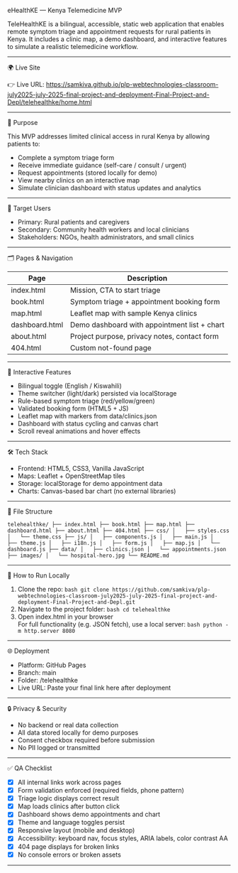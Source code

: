 
eHealthKE — Kenya Telemedicine MVP

TeleHealthKE is a bilingual, accessible, static web application that enables remote symptom triage and appointment requests for rural patients in Kenya. It includes a clinic map, a demo dashboard, and interactive features to simulate a realistic telemedicine workflow.

---

🌍 Live Site

👉 Live URL: https://samkiva.github.io/plp-webtechnologies-classroom-july2025-july-2025-final-project-and-deployment-Final-Project-and-Depl/telehealthke/home.html

---

🎯 Purpose

This MVP addresses limited clinical access in rural Kenya by allowing patients to:
- Complete a symptom triage form
- Receive immediate guidance (self-care / consult / urgent)
- Request appointments (stored locally for demo)
- View nearby clinics on an interactive map
- Simulate clinician dashboard with status updates and analytics

---

👥 Target Users

- Primary: Rural patients and caregivers
- Secondary: Community health workers and local clinicians
- Stakeholders: NGOs, health administrators, and small clinics

---

🗂️ Pages & Navigation

| Page         | Description                                      |
|--------------|--------------------------------------------------|
| index.html | Mission, CTA to start triage                     |
| book.html  | Symptom triage + appointment booking form        |
| map.html   | Leaflet map with sample Kenya clinics            |
| dashboard.html | Demo dashboard with appointment list + chart |
| about.html | Project purpose, privacy notes, contact form     |
| 404.html   | Custom not-found page                            |

---

🧪 Interactive Features

- Bilingual toggle (English / Kiswahili)
- Theme switcher (light/dark) persisted via localStorage
- Rule-based symptom triage (red/yellow/green)
- Validated booking form (HTML5 + JS)
- Leaflet map with markers from data/clinics.json
- Dashboard with status cycling and canvas chart
- Scroll reveal animations and hover effects

---

🛠️ Tech Stack

- Frontend: HTML5, CSS3, Vanilla JavaScript
- Maps: Leaflet + OpenStreetMap tiles
- Storage: localStorage for demo appointment data
- Charts: Canvas-based bar chart (no external libraries)

---

📁 File Structure

`
telehealthke/
├── index.html
├── book.html
├── map.html
├── dashboard.html
├── about.html
├── 404.html
├── css/
│   ├── styles.css
│   └── theme.css
├── js/
│   ├── components.js
│   ├── main.js
│   ├── theme.js
│   ├── i18n.js
│   ├── form.js
│   ├── map.js
│   └── dashboard.js
├── data/
│   ├── clinics.json
│   └── appointments.json
├── images/
│   └── hospital-hero.jpg
└── README.md
`

---

🚀 How to Run Locally

1. Clone the repo:
   `bash
   git clone https://github.com/samkiva/plp-webtechnologies-classroom-july2025-july-2025-final-project-and-deployment-Final-Project-and-Depl.git
   `
2. Navigate to the project folder:
   `bash
   cd telehealthke
   `
3. Open index.html in your browser  
   For full functionality (e.g. JSON fetch), use a local server:
   `bash
   python -m http.server 8080
   `

---

🌐 Deployment

- Platform: GitHub Pages
- Branch: main
- Folder: /telehealthke
- Live URL: Paste your final link here after deployment

---

🔒 Privacy & Security

- No backend or real data collection
- All data stored locally for demo purposes
- Consent checkbox required before submission
- No PII logged or transmitted

---

✅ QA Checklist

- [x] All internal links work across pages
- [x] Form validation enforced (required fields, phone pattern)
- [x] Triage logic displays correct result
- [x] Map loads clinics after button click
- [x] Dashboard shows demo appointments and chart
- [x] Theme and language toggles persist
- [x] Responsive layout (mobile and desktop)
- [x] Accessibility: keyboard nav, focus styles, ARIA labels, color contrast AA
- [x] 404 page displays for broken links
- [x] No console errors or broken assets

---
